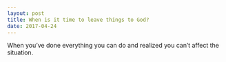 ```yaml
---
layout: post
title: When is it time to leave things to God?
date: 2017-04-24
---
```


<p>When you’ve done everything you can do and realized you can’t affect the situation.</p>
